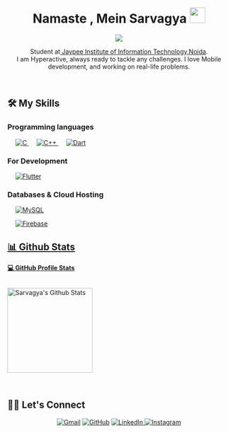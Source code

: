 




<h1 align="center">Namaste , Mein Sarvagya <img src="https://media.giphy.com/media/hvRJCLFzcasrR4ia7z/giphy.gif" width="35"></h1>
<p align="center">
  <a href="https://github.com/DenverCoder1/readme-typing-svg"><img src="https://readme-typing-svg.herokuapp.com?lines=Computer+Science+Student;Full+Stack+Mobile+Developer;Hungry for%20learning%20new%20things&center=true&width=500&height=50"></a>
</p>
<p align="center">Student at<a href="https://www.jiit.ac.in/" target="_blank"> Jaypee Institute of Information Technology,Noida</a>.<br> I am Hyperactive, always ready to tackle any challenges. I love Mobile development, and working on real-life problems.</p>
<br>


## 🛠️ My Skills

### Programming languages

<p align="left"> 
  &emsp; 
  <a href="https://www.cprogramming.com/" target="_blank"> 
    <img alt="C" src="https://img.shields.io/badge/C%20-%232370ED.svg?logo=c&logoColor=white">
  </a> 
  &emsp;
  <a href="https://www.w3schools.com/cpp/" target="_blank"> 
    <img alt="C++" src="https://img.shields.io/badge/C++%20-%2300599C.svg?logo=c%2B%2B&logoColor=white">
  </a> 
  &emsp;
  <a href="https://dart.dev/" target="_blank"> 
     <img alt="Dart" src="https://img.shields.io/badge/Dart-blue??style=flat&logo=dart">
   </a>
</p>

### For Development
<p align="left"> 
  &emsp;
   <a href="https://flutter.dev/" target="_blank">
    <img alt="Flutter" src="https://img.shields.io/badge/Flutter-blue??style=flat&logo=flutter">
  </a>
</p>

<!-- ### Backend Development
<p align="left">
  &emsp;
    <a href="https://firebase.google.com/?gclsrc=ds&gclsrc=ds"><img alt="Firebase" src="https://img.shields.io/badge/Firebase-lightyellow??style=flat&logo=firebase"></a>
 </p> -->
<!-- <br/> -->

### Databases & Cloud Hosting
<p align="left">
  &emsp;
    <a href="https://www.mysql.com/"><img alt="MySQL" src="https://img.shields.io/badge/MySQL-%2300f.svg?style=flat&llogo=mysql&logoColor=white"></a>
  <p align="left">
  &emsp;
    <a href="https://firebase.google.com/?gclsrc=ds&gclsrc=ds"><img alt="Firebase" src="https://img.shields.io/badge/Firebase-lightyellow??style=flat&logo=firebase">
<br/>

## 📊 Github Stats

  <summary><b>💻 GitHub Profile Stats</b></summary>
  <br/>
  <p>
    <a href="https://github.com/anuraghazra/github-readme-stats"><img alt="Sarvagya's Github Stats" src="https://github-readme-stats.vercel.app/api?username=kaizoku01&show_icons=true&count_private=true&theme=algolia" height="192px"/></a>
  </p>

<!--   <summary><b>⚡ Recent GitHub Activity</b></summary>
  <br/>
   <a href="https://github.com/kaizoku01"><img width="60%" alt="Sarvagya's Activity Graph" src="https://activity-graph.herokuapp.com/graph?username=kaizoku01&custom_title=Sarvagya%20Saxena%27s%20Contribution%20Graph&theme=react-dark"/></a>
  <br/> -->

<br/>

## 🙋‍♀️ Let's Connect
<p align="center">
	<a href="mailto:saxenasarvagya11@gmail.com"><img src="https://img.icons8.com/bubbles/50/000000/gmail.png" alt="Gmail"/></a>
	<a href="https://github.com/kaizoku01"><img src="https://img.icons8.com/bubbles/50/000000/github.png" alt="GitHub"/></a>
	<a href="https://www.linkedin.com/in/sarvagya-saxena-513a841b6/"><img src="https://img.icons8.com/bubbles/50/000000/linkedin.png" alt="LinkedIn"/>  </a>
<!-- 	<a href="https://www.facebook.com/rythm.shandlya/"><img src="https://img.icons8.com/bubbles/50/000000/facebook-new.png" alt="Facebook"/></a> -->
	<a href="https://www.instagram.com/sarvagyaa._/"><img src="https://img.icons8.com/bubbles/50/000000/instagram.png" alt="Instagram"/></a>
</a>
</p>






